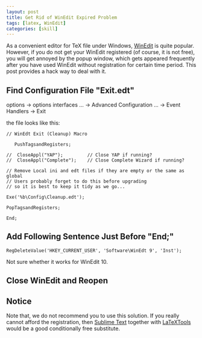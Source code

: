 ```yaml
---
layout: post
title: Get Rid of WinEdit Expired Problem
tags: [latex, WinEdit]
categories: [skill]
---
```



As a convenient editor for TeX file under Windows, [WinEdit](http://www.winedt.com/) is quite popular. However, if you do not get your 
WinEdit registered (of course, it is not free), you will get annoyed 
by the popup window, which gets appeared frequently after you have 
used WinEdit without registration for certain time period. This post 
provides a hack way to deal with it. 




Find Configuration File "Exit.edt"
----------------------------------

options -> options interfaces ... -> Advanced Configuration ... -> Event Handlers -> Exit

the file looks like this:


```shell
// WinEdt Exit (Cleanup) Macro
 
   PushTagsandRegisters;
 
//  CloseAppl("YAP");         // Close YAP if running?
//  CloseAppl("Complete");    // Close Complete Wizard if running?

// Remove Local ini and edt files if they are empty or the same as global
// Users probably forget to do this before upgrading
// so it is best to keep it tidy as we go...

Exe('%b\Config\Cleanup.edt');

PopTagsandRegisters;

End; 
```


Add Following Sentence Just Before **"End;"** 
---------------------------------------------

    RegDeleteValue('HKEY_CURRENT_USER', 'Software\WinEdt 9', 'Inst');

Not sure whether it works for WinEdit 10.


Close WinEdit and Reopen
------------------------



Notice
------

Note that, we do not recommend you to use this solution. If you really 
cannot afford the registration, then [Sublime Text](https://www.sublimetext.com/) together with [LaTeXTools](https://github.com/SublimeText/LaTeXTools) would be a good conditionally free substitute.


  


